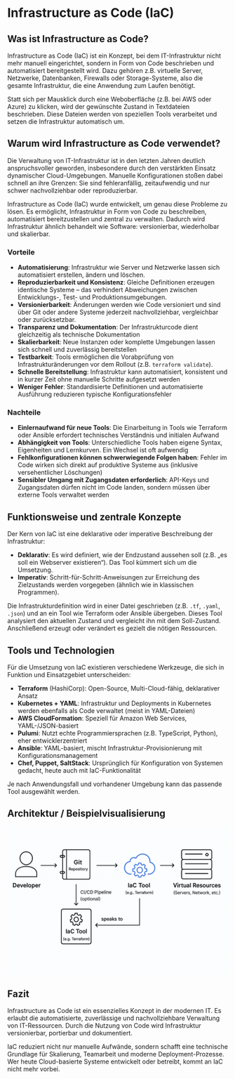 # Infrastructure as Code (IaC)

## Was ist Infrastructure as Code?

Infrastructure as Code (IaC) ist ein Konzept, bei dem IT-Infrastruktur nicht mehr manuell eingerichtet, sondern in Form von Code beschrieben und automatisiert bereitgestellt wird. Dazu gehören z.B. virtuelle Server, Netzwerke, Datenbanken, Firewalls oder Storage-Systeme, also die gesamte Infrastruktur, die eine Anwendung zum Laufen benötigt.

Statt sich per Mausklick durch eine Weboberfläche (z.B. bei AWS oder Azure) zu klicken, wird der gewünschte Zustand in Textdateien beschrieben. Diese Dateien werden von speziellen Tools verarbeitet und setzen die Infrastruktur automatisch um. 

## Warum wird Infrastructure as Code verwendet?

Die Verwaltung von IT-Infrastruktur ist in den letzten Jahren deutlich anspruchsvoller geworden, insbesondere durch den verstärkten Einsatz dynamischer Cloud-Umgebungen. Manuelle Konfigurationen stoßen dabei schnell an ihre Grenzen: Sie sind fehleranfällig, zeitaufwendig und nur schwer nachvollziehbar oder reproduzierbar.

Infrastructure as Code (IaC) wurde entwickelt, um genau diese Probleme zu lösen. Es ermöglicht, Infrastruktur in Form von Code zu beschreiben, automatisiert bereitzustellen und zentral zu verwalten. Dadurch wird Infrastruktur ähnlich behandelt wie Software: versionierbar, wiederholbar und skalierbar.

### Vorteile

- **Automatisierung**: Infrastruktur wie Server und Netzwerke lassen sich automatisiert erstellen, ändern und löschen.
- **Reproduzierbarkeit und Konsistenz**: Gleiche Definitionen erzeugen identische Systeme – das verhindert Abweichungen zwischen Entwicklungs-, Test- und Produktionsumgebungen.
- **Versionierbarkeit**: Änderungen werden wie Code versioniert und sind über Git oder andere Systeme jederzeit nachvollziehbar, vergleichbar oder zurücksetzbar.
- **Transparenz und Dokumentation**: Der Infrastrukturcode dient gleichzeitig als technische Dokumentation
- **Skalierbarkeit**: Neue Instanzen oder komplette Umgebungen lassen sich schnell und zuverlässig bereitstellen
- **Testbarkeit**: Tools ermöglichen die Vorabprüfung von Infrastrukturänderungen vor dem Rollout (z.B. `terraform validate`).
- **Schnelle Bereitstellung**: Infrastruktur kann automatisiert, konsistent und in kurzer Zeit ohne manuelle Schritte aufgesetzt werden
- **Weniger Fehler**: Standardisierte Definitionen und automatisierte Ausführung reduzieren typische Konfigurationsfehler

### Nachteile

- **Einlernaufwand für neue Tools**: Die Einarbeitung in Tools wie Terraform oder Ansible erfordert technisches Verständnis und initialen Aufwand
- **Abhängigkeit von Tools**: Unterschiedliche Tools haben eigene Syntax, Eigenheiten und Lernkurven. Ein Wechsel ist oft aufwendig
- **Fehlkonfigurationen können schwerwiegende Folgen haben**: Fehler im Code wirken sich direkt auf produktive Systeme aus (inklusive versehentlicher Löschungen)
- **Sensibler Umgang mit Zugangsdaten erforderlich**: API-Keys und Zugangsdaten dürfen nicht im Code landen, sondern müssen über externe Tools verwaltet werden

## Funktionsweise und zentrale Konzepte

Der Kern von IaC ist eine deklarative oder imperative Beschreibung der Infrastruktur:

- **Deklarativ**: Es wird definiert, wie der Endzustand aussehen soll (z.B. „es soll ein Webserver existieren“). Das Tool kümmert sich um die Umsetzung.
- **Imperativ**: Schritt-für-Schritt-Anweisungen zur Erreichung des Zielzustands werden vorgegeben (ähnlich wie in klassischen Programmen).

Die Infrastrukturdefinition wird in einer Datei geschrieben (z.B. `.tf`, `.yaml`, `.json`) und an ein Tool wie Terraform oder Ansible übergeben. Dieses Tool analysiert den aktuellen Zustand und vergleicht ihn mit dem Soll-Zustand. Anschließend erzeugt oder verändert es gezielt die nötigen Ressourcen.

## Tools und Technologien

Für die Umsetzung von IaC existieren verschiedene Werkzeuge, die sich in Funktion und Einsatzgebiet unterscheiden:

- **Terraform** (HashiCorp): Open-Source, Multi-Cloud-fähig, deklarativer Ansatz
- **Kubernetes + YAML**: Infrastruktur und Deployments in Kubernetes werden ebenfalls als Code verwaltet (meist in YAML-Dateien)
- **AWS CloudFormation**: Speziell für Amazon Web Services, YAML-/JSON-basiert
- **Pulumi**: Nutzt echte Programmiersprachen (z.B. TypeScript, Python), eher entwicklerzentriert
- **Ansible**: YAML-basiert, mischt Infrastruktur-Provisionierung mit Konfigurationsmanagement
- **Chef, Puppet, SaltStack**: Ursprünglich für Konfiguration von Systemen gedacht, heute auch mit IaC-Funktionalität

Je nach Anwendungsfall und vorhandener Umgebung kann das passende Tool ausgewählt werden.

## Architektur / Beispielvisualisierung

![IaC Architektur](assets/iac_architektur.png)

## Fazit

Infrastructure as Code ist ein essenzielles Konzept in der modernen IT. Es erlaubt die automatisierte, zuverlässige und nachvollziehbare Verwaltung von IT-Ressourcen. Durch die Nutzung von Code wird Infrastruktur versionierbar, portierbar und dokumentiert.

IaC reduziert nicht nur manuelle Aufwände, sondern schafft eine technische Grundlage für Skalierung, Teamarbeit und moderne Deployment-Prozesse. Wer heute Cloud-basierte Systeme entwickelt oder betreibt, kommt an IaC nicht mehr vorbei.

